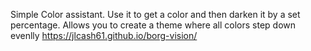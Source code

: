 Simple Color assistant.  Use it to get a color and then darken it by a set percentage.  Allows you to create a theme where all colors step down evenlly
https://jlcash61.github.io/borg-vision/
